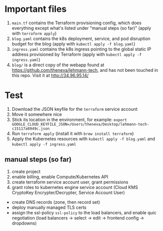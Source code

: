 # Important files

1. `main.tf` contains the Terraform provisioning config, which does everything except what's listed under "manual steps (so far)" (apply with `terraform apply`)
2. `blog.yaml` contains the k8s deployment, service, and pod disruption budget for the blog (apply with `kubectl apply -f blog.yaml`)
3. `ingress.yaml` contains the k8s ingress pointing to the global static IP address provisioned by Terraform (apply with `kubectl apply -f ingress.yaml`)
4. `blog/` is a direct copy of the webapp found at https://github.com/theneva/lehmann-tech, and has not been touched in this repo. Visit it at http://34.96.95.14/

# Test

1. Download the JSON keyfile for the `terraform` service account
2. Move it somewhere nice
3. Stick its location in the environment, for example: `export GOOGLE_CLOUD_KEYFILE_JSON=/Users/theneva/Desktop/lehmann-tech-c15117a8949c.json`
4. Run `terraform apply` (install it with `brew install terraform`)
5. Apply the Kubernetes resources with `kubectl apply -f blog.yaml` and `kubectl apply -f ingress.yaml`

## manual steps (so far)

1. create project
2. enable billing, enable Compute/Kubernetes API
3. create terraform service account user, grant permissions
4. grant roles to kubernetes engine service account (Cloud KMS CryptoKey Encrypter/Decrypter, Service Account User)


- create DNS records (zone, then record set)
- deploy manually managed TLS certs
- assign the ssl-policy `ssl-policy` to the load balancers, and enable quic negotiation (load balancers -> select -> edit -> frontend config -> dropdowns)
